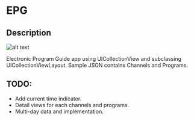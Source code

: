 # EPG

## Description

![alt text](https://raw.githubusercontent.com/thejeraldo/EPG/master/Screenshots/iPhoneX.png "iPhoneX")

Electronic Program Guide app using UICollectionView and subclassing UICollectionViewLayout.
Sample JSON contains Channels and Programs.

## TODO:
- Add current time indicator.
- Detail views for each channels and programs.
- Multi-day data and implementation.


